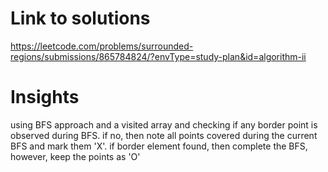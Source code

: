 # Link to solutions
https://leetcode.com/problems/surrounded-regions/submissions/865784824/?envType=study-plan&id=algorithm-ii

# Insights
using BFS approach and a visited array and checking if any border point is observed during BFS. if no, then note all points covered during the current BFS and mark them 'X'. if border element found, then complete the BFS, however, keep the points as 'O'